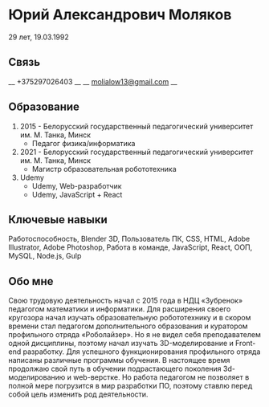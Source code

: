 # Юрий Александрович Моляков
29 лет, 19.03.1992

## Связь
__ +375297026403 __
__ molialow13@gmail.com __

## Образование
1. 2015 - Белорусский государственный педагогический университет им. М. Танка, Минск
    * Педагог физика/информатика
2. 2021 - Белорусский государственный педагогический университет им. М. Танка, Минск
    * Магистр образовательная робототехника
3. Udemy
    * Udemy, Web-разработчик
    * Udemy, JavaScript + React
## Ключевые навыки
Работоспособность, Blender 3D, Пользователь ПК, CSS, HTML, Adobe Illustrator, Adobe Photoshop, Работа в команде, JavaScript, React, ООП, MySQL, Node.js, Gulp

## Обо мне
Свою трудовую деятельность начал с 2015 года в НДЦ «Зубренок» педагогом математики и информатики. Для расширения своего кругозора начал изучать образовательную робототехнику и в скором времени стал педагогом дополнительного образования и куратором профильного отряда «Роболайзер». Но я не видел себя преподавателем одной дисциплины, поэтому начал изучать 3D-моделирование и Front-end разработку. Для успешного функционирования профильного отряда написаны различные программы обучения. В настоящее время продолжаю свой путь в обучении подрастающего поколения 3d-моделированию и web-верстке.
Но работа педагогом не позволяет в полной мере погрузится в мир разработки ПО, поэтому ставлю перед собой цель изменить род деятельности.

